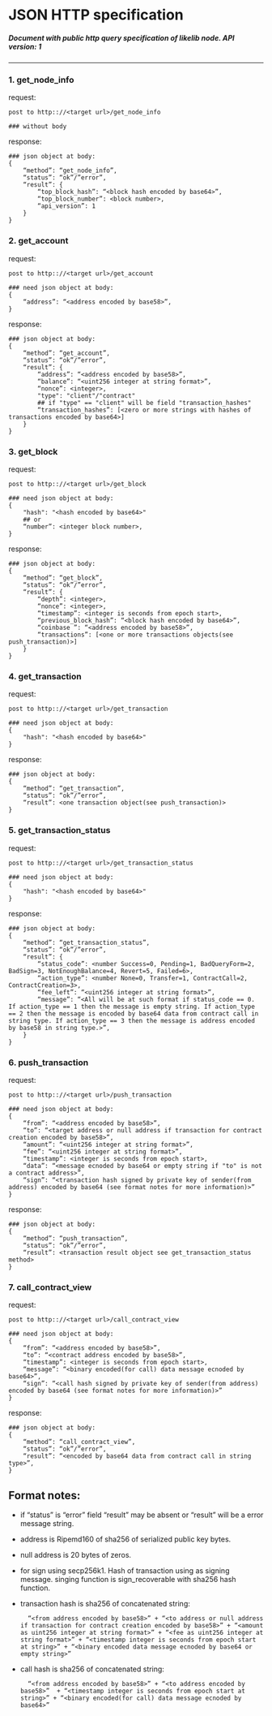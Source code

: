 # JSON HTTP specification
##### Document with public http query specification of likelib node. API version: 1

---

### 1. get_node_info

request: 

	post to http:://<target url>/get_node_info

	### without body

response:

	### json object at body:
	{
		“method”: “get_node_info”,
		“status”: “ok”/”error”,
		“result”: {
			“top_block_hash”: “<block hash encoded by base64>”,
			“top_block_number”: <block number>,
			“api_version”: 1
		}
	}

### 2. get_account

request:

	post to http:://<target url>/get_account

	### need json object at body:
    {
        “address”: “<address encoded by base58>”,
    }

response:

	### json object at body:
	{
        “method”: “get_account”,
        “status”: “ok”/”error”,
        “result”: {
            “address”: “<address encoded by base58>”,
            “balance”: “<uint256 integer at string format>”,
            “nonce”: <integer>,
            "type": "client"/"contract"
            ## if "type" == "client" will be field "transaction_hashes"
            “transaction_hashes”: [<zero or more strings with hashes of transactions encoded by base64>]
		}
	}

### 3. get_block

request:

	post to http:://<target url>/get_block

	### need json object at body:
    {
        "hash": "<hash encoded by base64>"
        ## or
        “number”: <integer block number>,
    }

response:

	### json object at body:
	{
        “method”: “get_block”,
        “status”: “ok”/”error”,
        “result”: {
            “depth”: <integer>,
            “nonce”: <integer>,
            “timestamp”: <integer is seconds from epoch start>,
            “previous_block_hash”: “<block hash encoded by base64>”,
            “coinbase ”: “<address encoded by base58>”,
            “transactions”: [<one or more transactions objects(see push_transaction)>]
		}
	}

### 4. get_transaction

request:

	post to http:://<target url>/get_transaction

	### need json object at body:
    {
        "hash": "<hash encoded by base64>"
    }

response:

	### json object at body:
	{
		“method”: “get_transaction”,
		“status”: “ok”/”error”,
		“result”: <one transaction object(see push_transaction)>
	}

### 5. get_transaction_status

request:

	post to http:://<target url>/get_transaction_status

	### need json object at body:
    {
        "hash": "<hash encoded by base64>"
    }

response:

	### json object at body:
	{
		“method”: “get_transaction_status”,
		“status”: “ok”/”error”,
		“result”: {
			“status_code”: <number Success=0, Pending=1, BadQueryForm=2, BadSign=3, NotEnoughBalance=4, Revert=5, Failed=6>,
			“action_type”: <number None=0, Transfer=1, ContractCall=2, ContractCreation=3>,
			“fee_left”: “<uint256 integer at string format>”,
			“message”: “<All will be at such format if status_code == 0. If action_type == 1 then the message is empty string. If action_type == 2 then the message is encoded by base64 data from contract call in string type. If action_type == 3 then the message is address encoded by base58 in string type.>”,
		}
	}

### 6. push_transaction

request:

	post to http:://<target url>/push_transaction

	### need json object at body:
	{
		“from”: “<address encoded by base58>”,
		“to”: “<target address or null address if transaction for contract creation encoded by base58>”,
		“amount”: “<uint256 integer at string format>”,
		“fee”: “<uint256 integer at string format>”,
		“timestamp”: <integer is seconds from epoch start>,
		“data”: “<message ecnoded by base64 or empty string if "to" is not a contract address>”,
		“sign”: “<transaction hash signed by private key of sender(from address) encoded by base64 (see format notes for more information)>” 
	}

response:

	### json object at body:
	{
		“method”: “push_transaction”,
		“status”: “ok”/”error”,
		“result”: <transaction result object see get_transaction_status method>
	}

### 7. call_contract_view

request:

	post to http:://<target url>/call_contract_view

	### need json object at body:
	{
		“from”: “<address encoded by base58>”,
		“to”: “<contract address encoded by base58>”,
		“timestamp”: <integer is seconds from epoch start>,
		“message”: “<binary encoded(for call) data message ecnoded by base64>”,
		“sign”: “<call hash signed by private key of sender(from address) encoded by base64 (see format notes for more information)>”                                                               	
	}

response:

	### json object at body:
	{
		“method”: “call_contract_view”,
		“status”: “ok”/”error”,
		“result”: “<encoded by base64 data from contract call in string type>”,
	}

## Format notes:

- if “status” is “error” field “result” may be absent  or “result” will be a error message string.
- address is Ripemd160 of sha256 of serialized public key bytes.
- null address is 20 bytes of zeros.
- for sign using secp256k1. Hash of transaction using as signing message. singing function is sign_recoverable with sha256 hash function.
- transaction hash is sha256 of concatenated string:

		“<from address encoded by base58>” + “<to address or null address if transaction for contract creation encoded by base58>” + “<amount as uint256 integer at string format>” + “<fee as uint256 integer at string format>” + “<timestamp integer is seconds from epoch start at string>” + “<binary encoded data message ecnoded by base64 or empty string>”

- call hash is sha256 of concatenated string:
 
 		“<from address encoded by base58>” + “<to address encoded by base58>”  + “<timestamp integer is seconds from epoch start at string>” + “<binary encoded(for call) data message ecnoded by base64>”
     
   